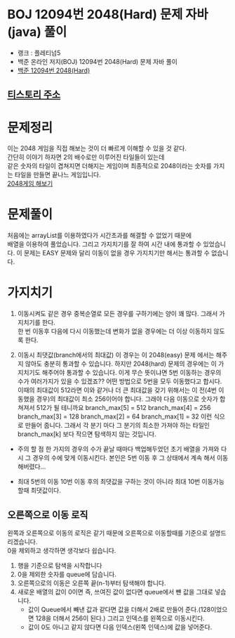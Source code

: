 # BOJ 12094번 2048(Hard) 문제 자바(java)  풀이
- 랭크 : 플레티넘5
- 백준 온라인 저지(BOJ) 12094번 2048(Hard) 문제 자바 풀이
- [백준 12094번 2048(Hard)](https://www.acmicpc.net/problem/12094)

## [티스토리 주소](https://hoho325.tistory.com/)

# 문제정리
이는 2048 게임을 직접 해보는 것이 더 빠르게 이해할 수 있을 것 같다.  
간단히 이야기 하자면 2의 배수로만 이루어진 타일들이 있는데  
같은 숫자의 타일이 겹쳐지면 더해지는 게임이며 최종적으로 2048이라는 숫자를 가지는 타일을 만들면 끝나느 게임입니다.  
[2048게임 해보기](https://play2048.co/)

# 문제풀이
처음에는 arrayList를 이용하였다가 시간초과를 해결할 수 없었기 때문에  
배열을 이용하여 풀었습니다. 그리고 가지치기를 잘 하여 시간 내에 통과할 수 있었습니다.
이 문제는 EASY 문제와 달리 이동이 없을 경우 가지치기만 해서는 통과할 수 없습니다.

# 가지치기
1. 이동시켜도 같은 경우
중복순열로 모든 경우를 구하기에는 양이 꽤 많다. 그래서 가지치기를 한다.  
한 번 이동후 다음에 다시 이동했는데 변화가 없을 경우에는 더 이상 이동하지 않도록 한다.

2. 이동시 최댓값(branch에서의 최대값)
이 경우는 이 2048(easy) 문제 에서는 해주지 않아도 충분히 통과할 수 있습니다.
하지만 2048(hard) 문제의 경우에는 이 가지치기도 해주어야 통과할 수 있습니다.
이게 무슨 뜻이냐면 5번 이동하는 경우의 수가 여러가지가 있을 수 있겠죠??
어떤 방법으로 5번을 모두 이동했다고 합시다. 이때의 최대값이 512라면 이와 같거나 더 큰 최대값을 갖기 위해서는
이 전(4번 이동했을 경우)의 최대값이 최소 256이어야 합니다. 그래야 다음 이동으로 숫자가 합쳐져서 512가 될 테니까요
branch_max[5] = 512
branch_max[4] = 256
branch_max[3] = 128
branch_max[2] = 64
branch_max[1] = 32
이런 식으로 만들어 줍니다.
그래서 각 분기 마다 그 분기의 최소한 가져야 하는 타일인 branch_max[k] 보다 작으면 탐색하지 않는 것입니다.

* 주의 할 점
한 가지의 경우의 수가 끝날 때마다 백업해두었던 초기 배열을 가져와 다시 그 경우의 수에 맞게 이동시킨다. 본인은 5번 이동 후 그 상태에서 계속 해서 이동해버렸다...

* 최대 5번의 이동
10번 이동 후의 최댓값을 구하는 것이 아니라 최대 10번 이동가능할때 최댓값이다.

## 오른쪽으로 이동 로직
왼쪽과 오른쪽으로 이동의 로직은 같기 때문에 오른쪽으로 이동할때를 기준으로 설명드리겠습니다.  
0을 제외하고 생각하면 생각보다 쉽습니다.
1. 행을 기준으로 탐색을 시작합니다
2. 0을 제외한 숫자를 queue에 담습니다.
3. 오른쪽으로의 이동은 오른쪽 끝(n-1)부터 탐색해야 합니다.
4. 새로운 배열의 값이 0이면 즉, 쓰여진 값이 없다면 queue에서 뺸 값을 그대로 넣습니다.
    * 값이 Queue에서 빼낸 값과 같다면 값을 더해서 2배로 만들어 준다.(128이었으면 128을 더해서 256이 된다.) 그리고 인덱스를 왼쪽으로 이동시킨다.
    * 값이 0도 아니고 같지 않다면 다음 인덱스(왼쪽 인덱스)에 값을 넣어준다.
